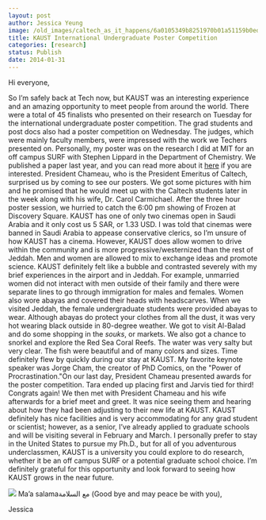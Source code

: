 ```yaml
---
layout: post
author: Jessica Yeung
image: /old_images/caltech_as_it_happens/6a0105349b8251970b01a51159b0ed970c.jpg
title: KAUST International Undergraduate Poster Competition
categories: [research]
status: Publish
date: 2014-01-31
---
```



Hi everyone,

So I’m safely back at Tech now, but KAUST was an interesting experience and an amazing opportunity to meet people from around the world. There were a total of 45 finalists who presented on their research on Tuesday for the international undergraduate poster competition. The grad students and post docs also had a poster competition on Wednesday. The judges, which were mainly faculty members, were impressed with the work we Techers presented on. Personally, my poster was on the research I did at MIT for an off campus SURF with Stephen Lippard in the Department of Chemistry. We published a paper last year, and you can read more about it [here](https://pubs.acs.org/doi/abs/10.1021/bc400281a) if you are interested. President Chameau, who is the President Emeritus of Caltech, surprised us by coming to see our posters. We got some pictures with him and he promised that he would meet up with the Caltech students later in the week along with his wife, Dr. Carol Carmichael. After the three hour poster session, we hurried to catch the 6:00 pm showing of Frozen at Discovery Square. KAUST has one of only two cinemas open in Saudi Arabia and it only cost us 5 SAR, or 1.33 USD. I was told that cinemas were banned in Saudi Arabia to appease conservative clerics, so I’m unsure of how KAUST has a cinema. However, KAUST does allow women to drive within the community and is more progressive/westernized than the rest of Jeddah. Men and women are allowed to mix to exchange ideas and promote science. KAUST definitely felt like a bubble and contrasted severely with my brief experiences in the airport and in Jeddah. For example, unmarried women did not interact with men outside of their family and there were separate lines to go through immigration for males and females. Women also wore abayas and covered their heads with headscarves. When we visited Jeddah, the female undergraduate students were provided abayas to wear. Although abayas do protect your clothes from all the dust, it was very hot wearing black outside in 80-degree weather. We got to visit Al-Balad and do some shopping in the *souks*, or markets. We also got a chance to snorkel and explore the Red Sea Coral Reefs. The water was very salty but very clear. The fish were beautiful and of many colors and sizes. Time definitely flew by quickly during our stay at KAUST. My favorite keynote speaker was Jorge Cham, the creator of PhD Comics, on the "Power of Procrastination."On our last day, President Chameau presented awards for the poster competition. Tara ended up placing first and Jarvis tied for third! Congrats again! We then met with President Chameau and his wife afterwards for a brief meet and greet. It was nice seeing them and hearing about how they had been adjusting to their new life at KAUST. KAUST definitely has nice facilities and is very accommodating for any grad student or scientist; however, as a senior, I’ve already applied to graduate schools and will be visiting several in February and March. I personally prefer to stay in the United States to pursue my Ph.D., but for all of you adventurous underclassmen, KAUST is a university you could explore to do research, whether it be an off campus SURF or a potential graduate school choice. I’m definitely grateful for this opportunity and look forward to seeing how KAUST grows in the near future.


![](/old_images/caltech_as_it_happens/6a0105349b8251970b01a73d655aa5970d.jpg)
Ma’a salamaمع السلامة (Good bye and may peace be with you),

Jessica

